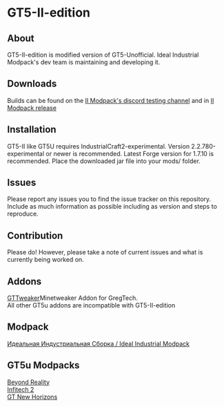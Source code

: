 GT5-II-edition
===

## About

GT5-II-edition is modified version of GT5-Unofficial. Ideal Industrial Modpack's dev team is maintaining and developing it.

## Downloads

Builds can be found on the [II Modpack's discord testing channel](https://discord.gg/jssMtff)
and in [II Modpack release](https://yadi.sk/d/y6jW8SH6mjuAV)

## Installation

GT5-II like GT5U requires IndustrialCraft2-experimental. Version 2.2.780-experimental or newer is recommended.
Latest Forge version for 1.7.10 is recommended.
Place the downloaded jar file into your mods/ folder.

## Issues

Please report any issues you to find the issue tracker on this repository. Include as much information as possible including as version and steps to reproduce.

## Contribution

Please do! However, please take a note of current issues and what is currently being worked on.

## Addons

[GTTweaker](https://forum.industrial-craft.net/thread/11353-gt-5-09-minetweaker-3-10-addon-addon-version-1-6-1-adding-custom-recipes-for-all/)Minetweaker Addon for GregTech.<br />
All other GT5u addons are incompatible with GT5-II-edition

## Modpack

[Идеальная Индустриальная Сборка / Ideal Industrial Modpack](http://sapientmail.wixsite.com/minecraft)<br />

## GT5u Modpacks
[Beyond Reality](https://www.atlauncher.com/pack/BeyondReality)<br />
[Infitech 2](https://forum.feed-the-beast.com/threads/1-7-10-listed-infitech-2-modpack-v3-2-21-hqm-gregtech-balanced-hard-mode-modpack.50185/)<br />
[GT New Horizons](https://www.technicpack.net/modpack/mcnewhorizons.677387)<br />
